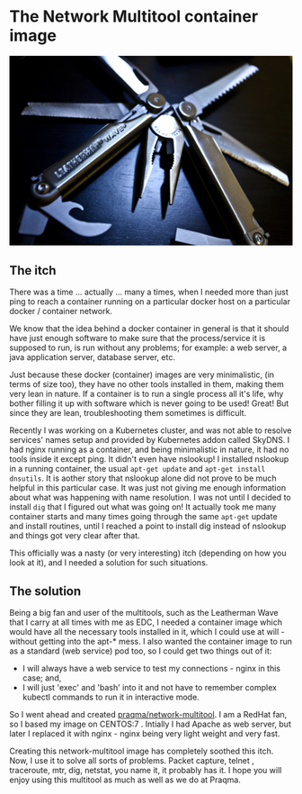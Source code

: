 # The Network Multitool container image

![](leatherman-wave.jpg)

## The itch
There was a time ... actually ... many a times, when I needed more than just ping to reach a container running on a particular docker host on a particular docker / container network. 

We know that the idea behind a docker container in general is that it should have just enough software to make sure that the process/service it is supposed to run, is run without any problems; for example: a web server, a java application server, database server, etc.

Just because these docker (container) images are very minimalistic, (in terms of size too), they have no other tools installed in them, making them very lean in nature. If a container is to run a single process all it's life, why bother filling it up with software which is never going to be used! Great! But since they are lean, troubleshooting them sometimes is difficult.

Recently I was working on a Kubernetes cluster, and was not able to resolve services' names setup and provided by Kubernetes addon called SkyDNS. I had nginx running as a container, and being minimalistic in nature, it had no tools inside it except ping. It didn't even have nslookup! I installed nslookup in a running container, the usual `apt-get update` and `apt-get install dnsutils`. It is aother story that nslookup alone did not prove to be much helpful in this particular case. It was just not giving me enough information about what was happening with name resolution. I was not until I decided to install `dig` that I figured out what was going on! It actually took me many container starts and many times going through the same `apt-get` update and install routines, until I reached a point to install dig instead of nslookup and things got very clear after that. 

This officially was a nasty (or very interesting) itch (depending on how you look at it), and I needed a solution for such situations. 


## The solution
Being a big fan and user of the multitools, such as the Leatherman Wave that I carry at all times with me as EDC, I needed a container image which would have all the necessary tools installed in it, which I could use at will - without getting into the apt-* mess. I also wanted the container image to run as a standard (web service) pod too, so I could get two things out of it:

* I will always have a web service to test my connections - nginx in this case; and,
* I will just 'exec' and 'bash' into it and not have to remember complex kubectl commands to run it in interactive mode. 

So I went ahead and created [praqma/network-multitool](https://hub.docker.com/r/praqma/network-multitool/). I am a RedHat fan, so I based my image on CENTOS:7 . Intially I had Apache as web server, but later I replaced it with nginx - nginx being very light weight and very fast.

Creating this network-multitool image has completely soothed this itch. Now, I use it to solve all sorts of problems. Packet capture, telnet , traceroute, mtr, dig, netstat, you name it, it probably has it. I hope you will enjoy using this multitool as much as well as we do at Praqma.

